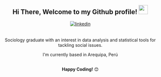 <div align="center">
<h2> Hi There, Welcome to my Github profile! <img src="https://github.com/abdoachhoubi/abdoachhoubi/blob/main/gifs/Hi.gif" width="30"></h2>
<a href="https://www.linkedin.com/in/gustavo-torres-calderon-068098220/">
<img src=https://img.shields.io/badge/linkedin-%2300acee.svg?color=405DE6&style=for-the-badge&logo=linkedin&logoColor=white alt=linkedin style="margin-bottom: 5px;" />
</a>
<br />
<br />

Sociology graduate with an interest in data analysis and statistical tools for tackling social issues.
<br />

I'm currently based in Arequipa, Perú
<br />
<br />

**Happy Coding!** 😊

</div>
